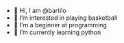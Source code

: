 - 👋 Hi, I am @bartilo
- 🏀 I’m interested in playing basketball 
- 🔰 I'm a beginner at programming
- 🐍 I’m currently learning python


<!---
bartilo/bartilo is a ✨ special ✨ repository because its `README.md` (this file) appears on your GitHub profile.
You can click the Preview link to take a look at your changes.
--->
